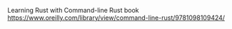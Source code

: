 Learning Rust with Command-line Rust book
https://www.oreilly.com/library/view/command-line-rust/9781098109424/